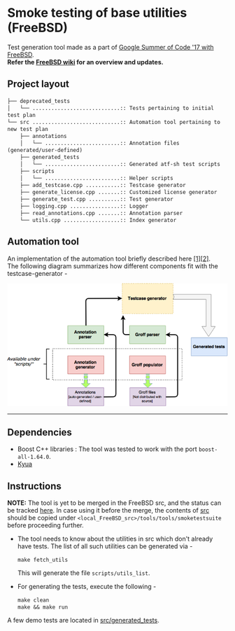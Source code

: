 # Smoke testing of base utilities (FreeBSD)

Test generation tool made as a part of [Google Summer of Code '17 with FreeBSD](https://summerofcode.withgoogle.com/projects/#6426676740227072).  
**Refer the [FreeBSD wiki](https://wiki.freebsd.org/SummerOfCode2017/SmokeTestingOfBaseUtilities) for an overview and updates.**

## Project layout
```
├── deprecated_tests
│   └── ............................:: Tests pertaining to initial test plan
└── src ............................:: Automation tool pertaining to new test plan
    ├── annotations
    │   └── ........................:: Annotation files (generated/user-defined)
    ├── generated_tests
    │   └── ........................:: Generated atf-sh test scripts
    ├── scripts
    │   └── ........................:: Helper scripts
    ├── add_testcase.cpp ...........:: Testcase generator
    ├── generate_license.cpp .......:: Customized license generator
    ├── generate_test.cpp ..........:: Test generator
    ├── logging.cpp ................:: Logger
    ├── read_annotations.cpp .......:: Annotation parser
    └── utils.cpp ..................:: Index generator
```

## Automation tool
An implementation of the automation tool briefly described here [[1]](https://lists.freebsd.org/pipermail/soc-status/2017-July/001079.html)[[2]](https://shivansh.github.io/assets/tmp/smoke_testing_mail.pdf).  
The following diagram summarizes how different components fit with the testcase-generator -  

![Automation-Tool](architecture.png)

- - -

## Dependencies
* Boost C++ libraries : The tool was tested to work with the port `boost-all-1.64.0`.
* [Kyua](https://github.com/jmmv/kyua/)

## Instructions
**NOTE:** The tool is yet to be merged in the FreeBSD src, and the status can be tracked [here](https://reviews.freebsd.org/D12249). In case using it before the merge, the contents of [src](src) should be copied under `<local_FreeBSD_src>/tools/tools/smoketestsuite` before proceeding further.

* The tool needs to know about the utilities in src which don't already have tests. The list of all such utilities can be generated via -  
  ```
  make fetch_utils
  ```
  This will generate the file `scripts/utils_list`.

* For generating the tests, execute the following -  
  ```
  make clean
  make && make run
  ```

A few demo tests are located in [src/generated_tests](src/generated_tests).
